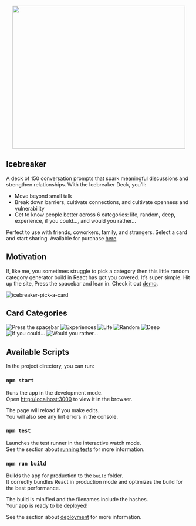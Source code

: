 <p align="center">
  <img width="471" height="390" src="./assets/images/bestself-icebreaker-deck.png">
</p>

## Icebreaker

A deck of 150 conversation prompts that spark meaningful discussions and strengthen relationships. With the Icebreaker Deck, you’ll:

- Move beyond small talk
- Break down barriers, cultivate connections, and cultivate openness and vulnerability
- Get to know people better across 6 categories: life, random, deep, experience, if you could…, and would you rather...

Perfect to use with friends, coworkers, family, and strangers. Select a card and start sharing.
Available for purchase [here](https://bestself.co/products/icebreaker-deck).

## Motivation

If, like me, you sometimes struggle to pick a category then this little random category generator build in React has got you covered. It’s super simple. Hit up the site, Press the spacebar and lean in. Check it out [demo](https://pickacard.netlify.app/).

![icebreaker-pick-a-card](./assets/images/icebreaker-pick-a-card.gif)

## Card Categories
![Press the spacebar](./assets/images/press-the-spacebar.png)
![Experiences](./assets/images/experiences.png)
![Life](./assets/images/life.png)
![Random](./assets/images/random.png)
![Deep](./assets/images/deep.png)
![If you could...](./assets/images/if-you-could.png)
![Would you rather...](./assets/images/would-you-rather.png)

## Available Scripts

In the project directory, you can run:

### `npm start`

Runs the app in the development mode.\
Open [http://localhost:3000](http://localhost:3000) to view it in the browser.

The page will reload if you make edits.\
You will also see any lint errors in the console.

### `npm test`

Launches the test runner in the interactive watch mode.\
See the section about [running tests](https://facebook.github.io/create-react-app/docs/running-tests) for more information.

### `npm run build`

Builds the app for production to the `build` folder.\
It correctly bundles React in production mode and optimizes the build for the best performance.

The build is minified and the filenames include the hashes.\
Your app is ready to be deployed!

See the section about [deployment](https://facebook.github.io/create-react-app/docs/deployment) for more information.
